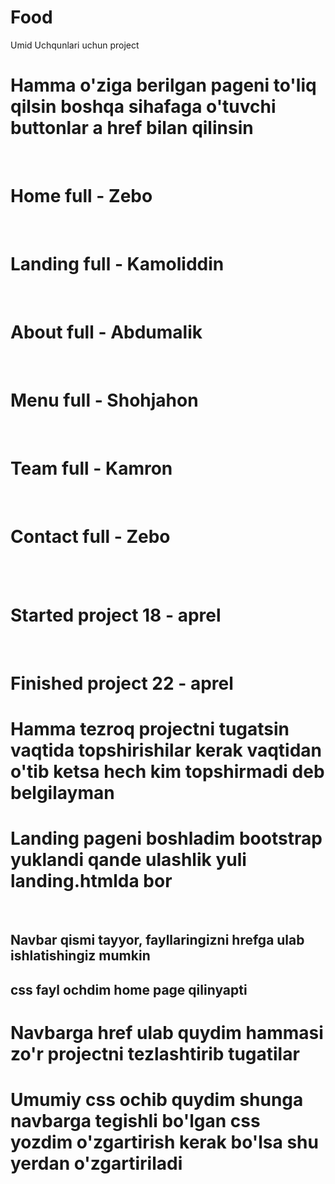# Food
Umid Uchqunlari uchun project

<h1>Hamma o'ziga berilgan pageni to'liq qilsin boshqa sihafaga o'tuvchi buttonlar a href bilan qilinsin</h1> <br>
<h1>Home full - Zebo </h1> <br>
<h1>Landing full - Kamoliddin </h1> <br>
<h1>About full - Abdumalik </h1> <br>
<h1>Menu full - Shohjahon </h1> <br>
<h1>Team full - Kamron </h1> <br>
<h1>Contact full - Zebo </h1> <br> <br>

<h1>Started project 18 - aprel </h1> <br>
<h1>Finished project 22 - aprel </h1>

<h1><strong>Hamma tezroq projectni tugatsin vaqtida topshirishilar kerak vaqtidan o'tib ketsa hech kim topshirmadi deb belgilayman</strong></h1>


<h1>Landing pageni boshladim bootstrap yuklandi qande ulashlik yuli landing.htmlda bor</h1> <br>


<h2>Navbar qismi tayyor, fayllaringizni hrefga ulab ishlatishingiz mumkin</h2>
<h2>css fayl ochdim home page qilinyapti</h2>
<h1>Navbarga href ulab quydim hammasi zo'r projectni tezlashtirib tugatilar </h1>

<h1>Umumiy css ochib quydim shunga navbarga tegishli bo'lgan css yozdim o'zgartirish kerak bo'lsa shu yerdan o'zgartiriladi</h1>

